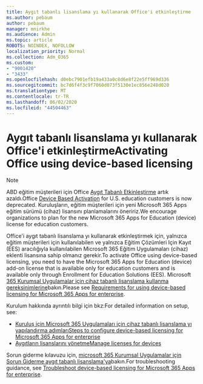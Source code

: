 ```yaml
---
title: Aygıt tabanlı lisanslama yı kullanarak Office'i etkinleştirme
ms.author: pebaum
author: pebaum
manager: mnirkhe
ms.audience: Admin
ms.topic: article
ROBOTS: NOINDEX, NOFOLLOW
localization_priority: Normal
ms.collection: Adm_O365
ms.custom:
- "9001420"
- "3433"
ms.openlocfilehash: d0ebc7901efb19a433a0c8d6e8f22e5ff969d336
ms.sourcegitcommit: bc7d6f4f3c9f7060d073f5130e1ec856e248d020
ms.translationtype: MT
ms.contentlocale: tr-TR
ms.lasthandoff: 06/02/2020
ms.locfileid: "44504463"
---
```

# <a name="activating-office-using-device-based-licensing"></a><span data-ttu-id="543cd-102">Aygıt tabanlı lisanslama yı kullanarak Office'i etkinleştirme</span><span class="sxs-lookup"><span data-stu-id="543cd-102">Activating Office using device-based licensing</span></span>

> [!NOTE]
> <span data-ttu-id="543cd-103">ABD eğitim müşterileri için Office [Aygıt Tabanlı Etkinleştirme](https://aka.ms/officedba) artık azaldı.</span><span class="sxs-lookup"><span data-stu-id="543cd-103">Office [Device Based Activation](https://aka.ms/officedba) for U.S. education customers is now deprecated.</span></span> <span data-ttu-id="543cd-104">Kuruluşların, eğitim müşterileri için yeni Microsoft 365 Apps eğitim sürümü (cihaz) lisansını planlamalarını öneririz.</span><span class="sxs-lookup"><span data-stu-id="543cd-104">We encourage organizations to plan for the new Microsoft 365 Apps for Education (device) license for education customers.</span></span>

<span data-ttu-id="543cd-105">Office'i aygıt tabanlı lisanslama yı kullanarak etkinleştirmek için, yalnızca eğitim müşterileri için kullanılabilen ve yalnızca Eğitim Çözümleri Için Kayıt (EES) aracılığıyla kullanılabilen Microsoft 365 Eğitim Uygulamaları (cihaz) eklenti lisansına sahip olmanız gerekir.</span><span class="sxs-lookup"><span data-stu-id="543cd-105">To activate Office using device-based licensing, you need to have the Microsoft 365 Apps for Education (device) add-on license that is available only for education customers and is available only through Enrollment for Education Solutions (EES).</span></span> <span data-ttu-id="543cd-106">Microsoft [365 Kurumsal Uygulamalar için cihaz tabanlı lisanslama kullanma gereksinimlerine](https://docs.microsoft.com/deployoffice/device-based-licensing#requirements-for-using-device-based-licensing-for-microsoft-365-apps-for-enterprise)bakın.</span><span class="sxs-lookup"><span data-stu-id="543cd-106">Please see [Requirements for using device-based licensing for Microsoft 365 Apps for enterprise](https://docs.microsoft.com/deployoffice/device-based-licensing#requirements-for-using-device-based-licensing-for-microsoft-365-apps-for-enterprise).</span></span>


<span data-ttu-id="543cd-107">Kurulum hakkında ayrıntılı bilgi için bkz:</span><span class="sxs-lookup"><span data-stu-id="543cd-107">For detailed information on setup, see:</span></span>

- [<span data-ttu-id="543cd-108">Kuruluş için Microsoft 365 Uygulamaları için cihaz tabanlı lisanslama yı yapılandırma adımları</span><span class="sxs-lookup"><span data-stu-id="543cd-108">Steps to configure device-based licensing for Microsoft 365 Apps for enterprise</span></span>](https://docs.microsoft.com/deployoffice/device-based-licensing#steps-to-configure-device-based-licensing-for-microsoft-365-apps-for-enterprise)
- [<span data-ttu-id="543cd-109">Aygıtların lisanslarını yönetme</span><span class="sxs-lookup"><span data-stu-id="543cd-109">Manage licenses for devices</span></span>](https://docs.microsoft.com/microsoft-365/admin/misc/manage-licenses-for-devices)

<span data-ttu-id="543cd-110">Sorun giderme kılavuzu için, [microsoft 365 Kurumsal Uygulamalar için Sorun Giderme aygıt tabanlı lisanslama'ya](https://docs.microsoft.com/deployoffice/device-based-licensing#troubleshoot-device-based-licensing-for-microsoft-365-apps-for-enterprise)bakın.</span><span class="sxs-lookup"><span data-stu-id="543cd-110">For troubleshooting guidance, see [Troubleshoot device-based licensing for Microsoft 365 Apps for enterprise](https://docs.microsoft.com/deployoffice/device-based-licensing#troubleshoot-device-based-licensing-for-microsoft-365-apps-for-enterprise).</span></span>
